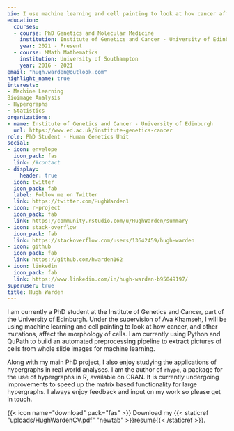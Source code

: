 ```yaml
---
bio: I use machine learning and cell painting to look at how cancer affects the morphology of cells.
education:
  courses:
  - course: PhD Genetics and Molecular Medicine
    institution: Institute of Genetics and Cancer - University of Edinburgh
    year: 2021 - Present
  - course: MMath Mathematics
    institution: University of Southampton
    year: 2016 - 2021
email: "hugh.warden@outlook.com"
highlight_name: true
interests:
- Machine Learning
Bioimage Analysis
- Hypergraphs
- Statistics
organizations:
- name: Institute of Genetics and Cancer - University of Edinburgh
  url: https://www.ed.ac.uk/institute-genetics-cancer
role: PhD Student - Human Genetics Unit
social:
- icon: envelope
  icon_pack: fas
  link: /#contact
- display:
    header: true
  icon: twitter
  icon_pack: fab
  label: Follow me on Twitter
  link: https://twitter.com/HughWarden1
- icon: r-project
  icon_pack: fab
  link: https://community.rstudio.com/u/HughWarden/summary
- icon: stack-overflow
  icon_pack: fab
  link: https://stackoverflow.com/users/13642459/hugh-warden
- icon: github
  icon_pack: fab
  link: https://github.com/hwarden162
- icon: linkedin
  icon_pack: fab
  link: https://www.linkedin.com/in/hugh-warden-b95049197/
superuser: true
title: Hugh Warden
---
```


I am currently a PhD student at the Institute of Genetics and Cancer, part of the University of Edinburgh. Under the supervision of Ava Khamseh, I will be using machine learning and cell painting to look at how cancer, and other mutations, affect the morphology of cells. I am currently using Python and QuPath to build an automated preprocessing pipeline to extract pictures of cells from whole slide images for machine learning.

Along with my main PhD project, I also enjoy studying the applications of hypergraphs in real world analyses. I am the author of `rhype`, a package for the use of hypergraphs in R, available on CRAN. It is currently undergoing improvements to speed up the matrix based functionality for large hypergraphs. I always enjoy feedback and input on my work so please get in touch.

{{< icon name="download" pack="fas" >}} Download my {{< staticref "uploads/HughWardenCV.pdf" "newtab" >}}resumé{{< /staticref >}}.
